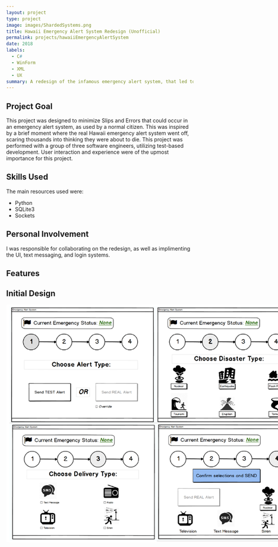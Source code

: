 ```yaml
---
layout: project
type: project
image: images/ShardedSystems.png
title: Hawaii Emergency Alert System Redesign (Unofficial)
permalink: projects/hawaiiEmergencyAlertSystem
date: 2018
labels:
  - C#
  - WinForm
  - XML
  - UX
summary: A redesign of the infamous emergency alert system, that led to nuclear terror.
---
```



## Project Goal
This project was designed to minimize Slips and Errors that could occur in an emergency alert system, as used by a normal citizen. This was inspired by a brief moment where the real Hawaii emergency alert system went off, scaring thousands into thinking they were about to die. 
This project was performed with a group of three software engineers, utilizing test-based development. User interaction and experience were of the upmost importance for this project. 

## Skills Used
  The main resources used were:
  * Python
  * SQLite3
  * Sockets
  
## Personal Involvement
I was responsible for collaborating on the redesign, as well as implimenting the UI, text messaging, and login systems. 
  
## Features

## Initial Design
<img class="" style="max-width:800px;" src="../images/hawaiiAlertSystem/paperPrototype.png">




